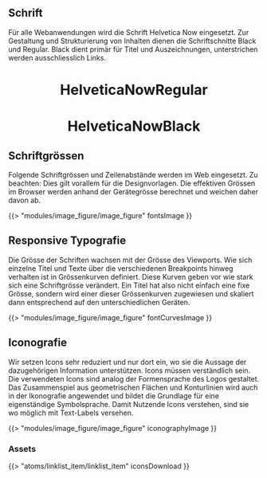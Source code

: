 <h2 class='atm-heading atm-heading--bordered'>Schrift</h2>

Für alle Webanwendungen wird die Schrift Helvetica Now eingesetzt. Zur Gestaltung und Strukturierung von Inhalten dienen die Schriftschnitte Black und Regular. Black dient primär für Titel und Auszeichnungen, unterstrichen werden ausschliesslich Links.

<center><h1 class='atm-heading sg_flat_font'>HelveticaNowRegular</h1></center>
<center><h1 class='atm-heading'>HelveticaNowBlack</h1></center>

<h2 class='atm-heading atm-heading--bordered'>Schriftgrössen</h2>

Folgende Schriftgrössen und Zeilenabstände werden im Web eingesetzt. Zu beachten: Dies gilt vorallem für die Designvorlagen. Die effektiven Grössen im Browser werden anhand der Gerätegrösse berechnet und weichen daher davon ab.

{{> "modules/image_figure/image_figure" fontsImage }}

<h2 class='atm-heading atm-heading--bordered'>Responsive Typografie</h2>

Die Grösse der Schriften wachsen mit der Grösse des Viewports. Wie sich einzelne Titel und Texte über die verschiedenen Breakpoints hinweg verhalten ist in Grössenkurven definiert. Diese Kurven geben vor wie stark sich eine Schriftgrösse verändert. Ein Titel hat also nicht einfach eine fixe Grösse, sondern wird einer dieser Grössenkurven zugewiesen und skaliert dann entsprechend auf den unterschiedlichen Geräten.

{{> "modules/image_figure/image_figure" fontCurvesImage }}

<h2 class='atm-heading atm-heading--bordered'>Iconografie</h2>

Wir setzen Icons sehr reduziert und nur dort ein, wo sie die Aussage der dazugehörigen Information unterstützen. Icons müssen verständlich sein. Die verwendeten Icons sind analog der Formensprache des Logos gestaltet. Das Zusammenspiel aus geometrischen Flächen und Konturlinien wird auch in der Ikonografie angewendet und bildet die Grundlage für eine eigenständige Symbolsprache. Damit Nutzende Icons verstehen, sind sie wo möglich mit Text-Labels versehen.

{{> "modules/image_figure/image_figure" iconographyImage }}

<h3 class='atm-heading'>Assets</h3>

{{> "atoms/linklist_item/linklist_item" iconsDownload }}
